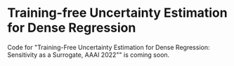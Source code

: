 # Training-free Uncertainty Estimation for Dense Regression
Code for "Training-Free Uncertainty Estimation for Dense Regression: Sensitivity as a Surrogate, AAAI 2022"" is coming soon.
